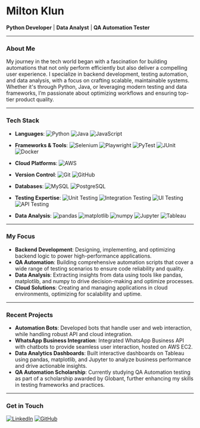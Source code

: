 # Milton Klun

**Python Developer** | **Data Analyst** | **QA Automation Tester**

---

### About Me

My journey in the tech world began with a fascination for building automations that not only perform efficiently but also deliver a compelling user experience. I specialize in backend development, testing automation, and data analysis, with a focus on crafting scalable, maintainable systems. Whether it's through Python, Java, or leveraging modern testing and data frameworks, I’m passionate about optimizing workflows and ensuring top-tier product quality.

---

### Tech Stack

- **Languages**: 
![Python](https://img.shields.io/badge/Python-3776AB?style=for-the-badge&logo=python&logoColor=white)
![Java](https://img.shields.io/badge/Java-ED8B00?style=for-the-badge&logo=java&logoColor=white)
![JavaScript](https://img.shields.io/badge/JavaScript-F7DF1E?style=for-the-badge&logo=javascript&logoColor=black)

- **Frameworks & Tools**: 
![Selenium](https://img.shields.io/badge/Selenium-43B02A?style=for-the-badge&logo=selenium&logoColor=white)
![Playwright](https://img.shields.io/badge/Playwright-2C2C32?style=for-the-badge&logo=playwright&logoColor=green)
![PyTest](https://img.shields.io/badge/PyTest-0A9EDC?style=for-the-badge&logo=pytest&logoColor=white)
![JUnit](https://img.shields.io/badge/JUnit-25A162?style=for-the-badge&logo=junit5&logoColor=white)
![Docker](https://img.shields.io/badge/Docker-2496ED?style=for-the-badge&logo=docker&logoColor=white)

- **Cloud Platforms**: 
![AWS](https://img.shields.io/badge/AWS-232F3E?style=for-the-badge&logo=amazon-aws&logoColor=white)

- **Version Control**: 
![Git](https://img.shields.io/badge/Git-F05032?style=for-the-badge&logo=git&logoColor=white)
![GitHub](https://img.shields.io/badge/GitHub-181717?style=for-the-badge&logo=github&logoColor=white)

- **Databases**: 
![MySQL](https://img.shields.io/badge/MySQL-4479A1?style=for-the-badge&logo=mysql&logoColor=white)
![PostgreSQL](https://img.shields.io/badge/PostgreSQL-336791?style=for-the-badge&logo=postgresql&logoColor=white)

- **Testing Expertise**: 
![Unit Testing](https://img.shields.io/badge/Unit_Testing-0769AD?style=for-the-badge&logo=testing-library&logoColor=white)
![Integration Testing](https://img.shields.io/badge/Integration_Testing-E34F26?style=for-the-badge&logo=testing-library&logoColor=white)
![UI Testing](https://img.shields.io/badge/UI_Testing-61DAFB?style=for-the-badge&logo=react&logoColor=white)
![API Testing](https://img.shields.io/badge/API_Testing-6DB33F?style=for-the-badge&logo=spring&logoColor=white)

- **Data Analysis**: 
![pandas](https://img.shields.io/badge/pandas-150458?style=for-the-badge&logo=pandas&logoColor=white)
![matplotlib](https://img.shields.io/badge/matplotlib-3776AB?style=for-the-badge&logo=python&logoColor=white)
![numpy](https://img.shields.io/badge/numpy-013243?style=for-the-badge&logo=numpy&logoColor=white)
![Jupyter](https://img.shields.io/badge/Jupyter-F37626?style=for-the-badge&logo=jupyter&logoColor=white)
![Tableau](https://img.shields.io/badge/Tableau-E97627?style=for-the-badge&logo=tableau&logoColor=white)


---

### My Focus

- **Backend Development**: Designing, implementing, and optimizing backend logic to power high-performance applications.
- **QA Automation**: Building comprehensive automation scripts that cover a wide range of testing scenarios to ensure code reliability and quality.
- **Data Analysis**: Extracting insights from data using tools like pandas, matplotlib, and numpy to drive decision-making and optimize processes.
- **Cloud Solutions**: Creating and managing applications in cloud environments, optimizing for scalability and uptime.

---

### Recent Projects

- **Automation Bots**: Developed bots that handle user and web interaction, while handling robust API and cloud integration.
- **WhatsApp Business Integration**: Integrated WhatsApp Business API with chatbots to provide seamless user interaction, hosted on AWS EC2.
- **Data Analytics Dashboards**: Built interactive dashboards on Tableau using pandas, matplotlib, and Jupyter to analyze business performance and drive actionable insights.
- **QA Automation Scholarship**: Currently studying QA Automation testing as part of a scholarship awarded by Globant, further enhancing my skills in testing frameworks and practices.

---

### Get in Touch

[![LinkedIn](https://img.shields.io/badge/LinkedIn-blue?style=for-the-badge&logo=linkedin)](https://www.linkedin.com/in/milton-klun/)
[![GitHub](https://img.shields.io/badge/GitHub-MiltonKlun-181717?style=for-the-badge&logo=github)](https://github.com/MiltonKlun)


